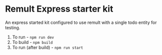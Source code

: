 # Remult Express starter kit

An express started kit configured to use remult with a single todo entity for testing.


1. To run - `npm run dev`
2. To build - `npm build`
3. To run  (after build) - `npm run start`
